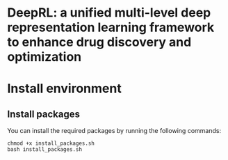 # DeepRL: a unified multi-level deep representation learning framework to enhance drug discovery and optimization
# Install environment
## Install packages
You can install the required packages by running the following commands:
```
chmod +x install_packages.sh
bash install_packages.sh
```

